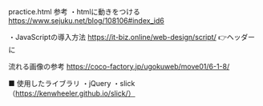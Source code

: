 practice.html
参考
・htmlに動きをつける
https://www.sejuku.net/blog/108106#index_id6

・JavaScriptの導入方法
https://it-biz.online/web-design/script/
👉ヘッダーに<script type="text/javascript" src="〇〇（jsファイルがあるところを）"></script>


流れる画像の参考
https://coco-factory.jp/ugokuweb/move01/6-1-8/

■ 使用したライブラリ
・jQuery
・slick（https://kenwheeler.github.io/slick/）